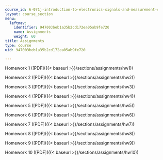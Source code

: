 ```yaml
---
course_id: 6-071j-introduction-to-electronics-signals-and-measurement-spring-2006
layout: course_section
menu:
  leftnav:
    identifier: 947003beb1a35b2cd172ea05ab9fe720
    name: Assignments
    weight: 60
title: Assignments
type: course
uid: 947003beb1a35b2cd172ea05ab9fe720

---
```


Homework 1 ([PDF]({{< baseurl >}}/sections/assignments/hw1))

Homework 2 ([PDF]({{< baseurl >}}/sections/assignments/hw2))

Homework 3 ([PDF]({{< baseurl >}}/sections/assignments/hw3))

Homework 4 ([PDF]({{< baseurl >}}/sections/assignments/hw4))

Homework 5 ([PDF]({{< baseurl >}}/sections/assignments/hw5))

Homework 6 ([PDF]({{< baseurl >}}/sections/assignments/hw6))

Homework 7 ([PDF]({{< baseurl >}}/sections/assignments/hw7))

Homework 8 ([PDF]({{< baseurl >}}/sections/assignments/hw8))

Homework 9 ([PDF]({{< baseurl >}}/sections/assignments/hw9))

Homework 10 ([PDF]({{< baseurl >}}/sections/assignments/hw10))